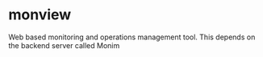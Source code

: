 # monview
Web based monitoring and operations management tool. This depends on the backend server called Monim
